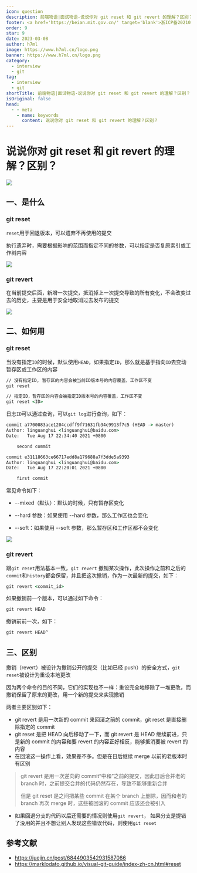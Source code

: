 ```yaml
---
icon: question
description: 前端物语|面试物语-说说你对 git reset 和 git revert 的理解？区别？
footer: <a href='https://beian.mit.gov.cn/' target='blank'>浙ICP备2021037683号-2</a>说说你对 git reset 和 git revert 的理解？区别？
order: 9
star: 9
date: 2023-03-08
author: h7ml
image: https://www.h7ml.cn/logo.png
banner: https://www.h7ml.cn/logo.png
category:
  - interview
  - git
tag:
  - interview
  - git
shortTitle: 前端物语|面试物语-说说你对 git reset 和 git revert 的理解？区别？
isOriginal: false
head:
  - - meta
    - name: keywords
      content: 说说你对 git reset 和 git revert 的理解？区别？
---
```


# 说说你对 git reset 和 git revert 的理解？区别？

![](https://static.h7ml.cn/vitepress/assets/images/interview/046b4440-ff74-11eb-bc6f-3f06e1491664.png)

## 一、是什么

### git reset

`reset`用于回退版本，可以遗弃不再使用的提交

执行遗弃时，需要根据影响的范围而指定不同的参数，可以指定是否复原索引或工作树内容

![](https://static.h7ml.cn/vitepress/assets/images/interview/ab4d0c00-ff72-11eb-bc6f-3f06e1491664.png)

### git revert

在当前提交后面，新增一次提交，抵消掉上一次提交导致的所有变化，不会改变过去的历史，主要是用于安全地取消过去发布的提交

![](https://static.h7ml.cn/vitepress/assets/images/interview/bd12c290-ff72-11eb-991d-334fd31f0201.png)

## 二、如何用

### git reset

当没有指定`ID`的时候，默认使用`HEAD`，如果指定`ID`，那么就是基于指向`ID`去变动暂存区或工作区的内容

```cmd
// 没有指定ID, 暂存区的内容会被当前ID版本号的内容覆盖，工作区不变
git reset

// 指定ID，暂存区的内容会被指定ID版本号的内容覆盖，工作区不变
git reset <ID>
```

日志`ID`可以通过查询，可以`git log`进行查询，如下：

```cmd
commit a7700083ace1204ccdff9f71631fb34c9913f7c5 (HEAD -> master)
Author: linguanghui <linguanghui@baidu.com>
Date:   Tue Aug 17 22:34:40 2021 +0800

    second commit

commit e31118663ce66717edd8a179688a7f3dde5a9393
Author: linguanghui <linguanghui@baidu.com>
Date:   Tue Aug 17 22:20:01 2021 +0800

    first commit
```

常见命令如下：

- --mixed（默认）：默认的时候，只有暂存区变化

- --hard 参数：如果使用 --hard 参数，那么工作区也会变化

- --soft：如果使用 --soft 参数，那么暂存区和工作区都不会变化

![](https://static.h7ml.cn/vitepress/assets/images/interview/225b41e0-ff73-11eb-bc6f-3f06e1491664.png)

### git revert

跟`git reset`用法基本一致，`git revert` 撤销某次操作，此次操作之前和之后的 `commit`和`history`都会保留，并且把这次撤销，作为一次最新的提交，如下：

```cmd
git revert <commit_id>
```

如果撤销前一个版本，可以通过如下命令：

```cmd
git revert HEAD
```

撤销前前一次，如下：

```cmd
git revert HEAD^
```

## 三、区别

撤销（revert）被设计为撤销公开的提交（比如已经 push）的安全方式，`git reset`被设计为重设本地更改

因为两个命令的目的不同，它们的实现也不一样：重设完全地移除了一堆更改，而撤销保留了原来的更改，用一个新的提交来实现撤销

两者主要区别如下：

- git revert 是用一次新的 commit 来回滚之前的 commit，git reset 是直接删除指定的 commit
- git reset 是把 HEAD 向后移动了一下，而 git revert 是 HEAD 继续前进，只是新的 commit 的内容和要 revert 的内容正好相反，能够抵消要被 revert 的内容
- 在回滚这一操作上看，效果差不多。但是在日后继续 merge 以前的老版本时有区别

> git revert 是用一次逆向的 commit“中和”之前的提交，因此日后合并老的 branch 时，之前提交合并的代码仍然存在，导致不能够重新合并
>
> 但是 git reset 是之间把某些 commit 在某个 branch 上删除，因而和老的 branch 再次 merge 时，这些被回滚的 commit 应该还会被引入

- 如果回退分支的代码以后还需要的情况则使用`git revert`， 如果分支是提错了没用的并且不想让别人发现这些错误代码，则使用`git reset`

## 参考文献

- <https://juejin.cn/post/6844903542931587086>
- <https://marklodato.github.io/visual-git-guide/index-zh-cn.html#reset>
